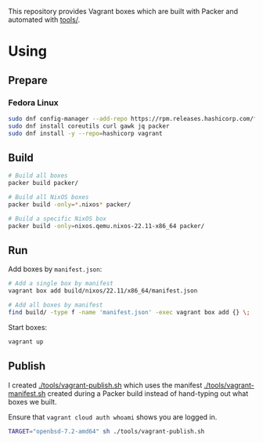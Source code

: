 This repository provides Vagrant boxes which are built with Packer and
automated with [tools/](./tools/).

# Using

## Prepare

### Fedora Linux

```sh
sudo dnf config-manager --add-repo https://rpm.releases.hashicorp.com/fedora/hashicorp.repo
sudo dnf install coreutils curl gawk jq packer
sudo dnf install -y --repo=hashicorp vagrant
```

## Build

```sh
# Build all boxes
packer build packer/

# Build all NixOS boxes
packer build -only=*.nixos* packer/

# Build a specific NixOS box
packer build -only=nixos.qemu.nixos-22.11-x86_64 packer/
```

## Run

Add boxes by `manifest.json`:

```sh
# Add a single box by manifest
vagrant box add build/nixos/22.11/x86_64/manifest.json

# Add all boxes by manifest
find build/ -type f -name 'manifest.json' -exec vagrant box add {} \;
```

Start boxes:

```sh
vagrant up
```

## Publish

I created [./tools/vagrant-publish.sh](./tools/vagrant-publish.sh) which uses
the manifest [./tools/vagrant-manifest.sh](./tools/vagrant-manifest.sh) created
during a Packer build instead of hand-typing out what boxes we built.

Ensure that `vagrant cloud auth whoami` shows you are logged in.

```sh
TARGET="openbsd-7.2-amd64" sh ./tools/vagrant-publish.sh
```
